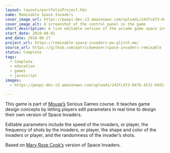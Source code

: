 ```yaml
---
layout: layouts/portfolioProject.hbs
name: Remixable Space Invaders
cover_image_url: https://pwapi-dev.s3.amazonaws.com/uploads/243fc473-6476-4231-b9d1-6cee39653e65
cover_image_alt: A screenshot of the control panel in the game
short_description: A live editable version of the arcade game space invaders for learning game design concepts.
start_date: 2018-08-01
end_date: 2018-08-27
project_url: https://remixable-space-invaders-pw.glitch.me/
source_url: https://github.com/patrickweaver/space-invaders-remixable
status: Complete
tags:
  - Complete
  - education
  - games
  - javascript
images:
  - https://pwapi-dev.s3.amazonaws.com/uploads/243fc473-6476-4231-b9d1-6cee39653e65

---
```


This game is part of [Mouse’s](https://mouse.org) Serious Games course. It teaches game design concepts by letting players edit parameters in real time to design their own version of Space Invaders.

Editable parameters include the speed of the invaders, or player, the frequency of shots by the invaders, or player, the shape and color of the invaders or player, and the randomness of the invader’s shots.

Based on [Mary Rose Cook’s](https://maryrosecook.com/) version of Space Invaders.